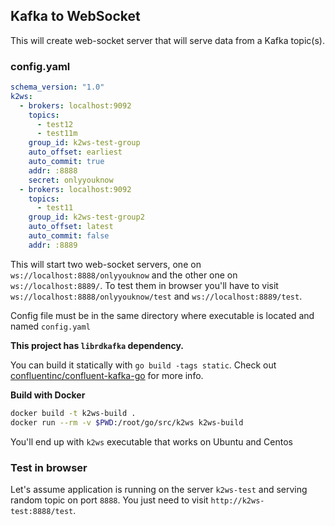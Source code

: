 ## Kafka to WebSocket

This will create web-socket server that will serve data from a Kafka topic(s).

### config.yaml
```yaml
schema_version: "1.0"
k2ws:
  - brokers: localhost:9092
    topics: 
      - test12
      - test11m
    group_id: k2ws-test-group
    auto_offset: earliest
    auto_commit: true
    addr: :8888
    secret: onlyyouknow
  - brokers: localhost:9092
    topics: 
      - test11
    group_id: k2ws-test-group2
    auto_offset: latest
    auto_commit: false
    addr: :8889
```
This will start two web-socket servers, one on `ws://localhost:8888/onlyyouknow` and the other one on `ws://localhost:8889/`.
To test them in browser you'll have to visit `ws://localhost:8888/onlyyouknow/test` and `ws://localhost:8889/test`.

Config file must be in the same directory where executable is located and named `config.yaml`

**This project has `librdkafka` dependency.**

You can build it statically with `go build -tags static`. Check out [confluentinc/confluent-kafka-go](https://github.com/confluentinc/confluent-kafka-go#static-builds) for more info.

**Build with Docker**
```sh
docker build -t k2ws-build .
docker run --rm -v $PWD:/root/go/src/k2ws k2ws-build
```

You'll end up with `k2ws` executable that works on Ubuntu and Centos

### Test in browser

Let's assume application is running on the server `k2ws-test` and serving random topic on port `8888`.
You just need to visit `http://k2ws-test:8888/test`.
